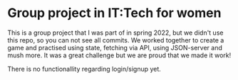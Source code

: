 # Group project in IT:Tech for women

This is a group project that I was part of in spring 2022, but we didn't use this repo, so you can not see all commits. 
We worked together to create a game and practised using state, fetching via API, using JSON-server and mush more. 
It was a great challenge but we are proud that we made it work! 

There is no functionallity regarding login/signup yet. 


